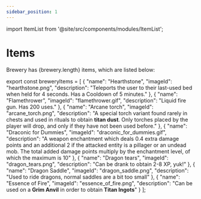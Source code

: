 ```yaml
---
sidebar_position: 1
---
```


import ItemList from '@site/src/components/modules/ItemList';

# Items

Brewery has <span>{brewery.length}</span> items, which are listed below:

<ItemList modId="brewery" itemList={breweryItems} />


export const breweryItems = [
  {
    "name": "Hearthstone",
    "imageId": "hearthstone.png",
    "description": "Teleports the user to their last-used bed when held for 4 seconds. Has a Cooldown of 5 minutes."
  },
  {
    "name": "Flamethrower",
    "imageId": "flamethrower.gif",
    "description": "Liquid fire gun. Has 200 uses."
  },
  {
    "name": "Arcane torch",
    "imageId": "arcane_torch.png",
    "description": "A special torch variant found rarely in chests and used in rituals to obtain **titan dust**. Only torches placed by the player will drop, and only if they have not been used before."
  },
  {
    "name": "Draconic for Dummies",
    "imageId": "draconic_for_dummies.gif",
    "description": "A weapon enchantment which deals 0.4 extra damage points and an additional 2 if the attacked entity is a pillager or an undead mob. The total added damage points multiply by the enchantment level, of which the maximum is 10"
  },
  {
    "name": "Dragon tears",
    "imageId": "dragon_tears.png",
    "description": "Can be drank to obtain 2-8 XP, yuk!"
  },
  {
    "name": "Dragon Saddle",
    "imageId": "dragon_saddle.png",
    "description": "Used to ride dragons, normal saddles are a bit too small"
  },
  {
    "name": "Essence of Fire",
    "imageId": "essence_of_fire.png",
    "description": "Can be used on a **Grim Anvil** in order to obtain **Titan Ingots**"
  }
];